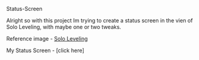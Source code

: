 Status-Screen

Alright so with this project Im trying to create a status screen in the vien of Solo Leveling, with maybe one or two tweaks.

Reference image - [Solo Leveling](https://static.wikia.nocookie.net/solo-leveling/images/a/ad/Status_Page_2.png/revision/latest?cb=20230913194252)

My Status Screen - [click here]
